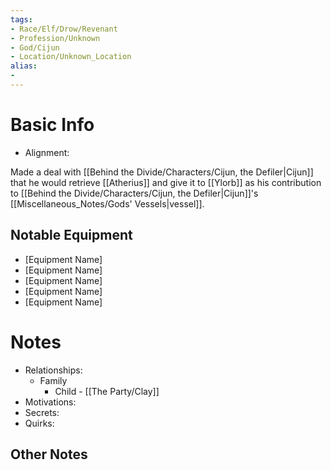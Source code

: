 ```yaml
---
tags:
- Race/Elf/Drow/Revenant
- Profession/Unknown
- God/Cijun
- Location/Unknown_Location
alias:
- 
---
```

# Basic Info
- Alignment: 

Made a deal with [[Behind the Divide/Characters/Cijun, the Defiler|Cijun]] that he would retrieve [[Atherius]] and give it to [[Ylorb]] as his contribution to [[Behind the Divide/Characters/Cijun, the Defiler|Cijun]]'s [[Miscellaneous_Notes/Gods' Vessels|vessel]]. 


## Notable Equipment
- [Equipment Name]
- [Equipment Name]
- [Equipment Name]
- [Equipment Name]
- [Equipment Name]

# Notes
- Relationships: 
	- Family
		- Child - [[The Party/Clay]]
- Motivations: 
- Secrets: 
- Quirks: 

## Other Notes

